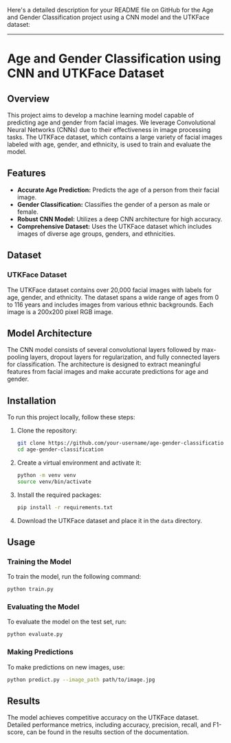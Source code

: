 Here's a detailed description for your README file on GitHub for the Age and Gender Classification project using a CNN model and the UTKFace dataset:

---

# Age and Gender Classification using CNN and UTKFace Dataset

## Overview

This project aims to develop a machine learning model capable of predicting age and gender from facial images. We leverage Convolutional Neural Networks (CNNs) due to their effectiveness in image processing tasks. The UTKFace dataset, which contains a large variety of facial images labeled with age, gender, and ethnicity, is used to train and evaluate the model.

## Features

- **Accurate Age Prediction:** Predicts the age of a person from their facial image.
- **Gender Classification:** Classifies the gender of a person as male or female.
- **Robust CNN Model:** Utilizes a deep CNN architecture for high accuracy.
- **Comprehensive Dataset:** Uses the UTKFace dataset which includes images of diverse age groups, genders, and ethnicities.

## Dataset

### UTKFace Dataset

The UTKFace dataset contains over 20,000 facial images with labels for age, gender, and ethnicity. The dataset spans a wide range of ages from 0 to 116 years and includes images from various ethnic backgrounds. Each image is a 200x200 pixel RGB image.

## Model Architecture

The CNN model consists of several convolutional layers followed by max-pooling layers, dropout layers for regularization, and fully connected layers for classification. The architecture is designed to extract meaningful features from facial images and make accurate predictions for age and gender.

## Installation

To run this project locally, follow these steps:

1. Clone the repository:
   ```bash
   git clone https://github.com/your-username/age-gender-classification.git
   cd age-gender-classification
   ```

2. Create a virtual environment and activate it:
   ```bash
   python -m venv venv
   source venv/bin/activate
   ```

3. Install the required packages:
   ```bash
   pip install -r requirements.txt
   ```

4. Download the UTKFace dataset and place it in the `data` directory.

## Usage

### Training the Model

To train the model, run the following command:
```bash
python train.py
```

### Evaluating the Model

To evaluate the model on the test set, run:
```bash
python evaluate.py
```

### Making Predictions

To make predictions on new images, use:
```bash
python predict.py --image_path path/to/image.jpg
```

## Results

The model achieves competitive accuracy on the UTKFace dataset. Detailed performance metrics, including accuracy, precision, recall, and F1-score, can be found in the results section of the documentation.



